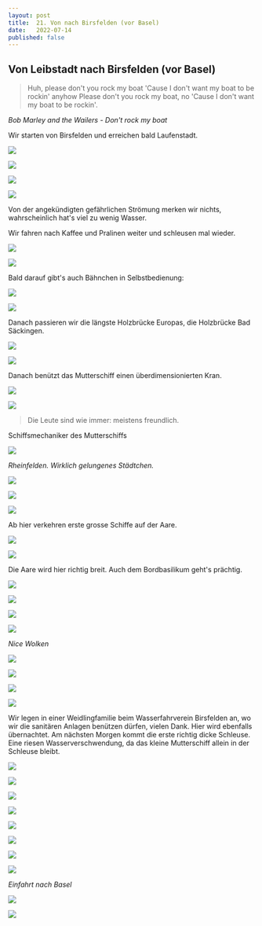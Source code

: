 ```yaml
---
layout: post
title:  21. Von nach Birsfelden (vor Basel)
date:   2022-07-14
published: false
---
```


##  Von Leibstadt nach Birsfelden (vor Basel) ##

> Huh, please don't you rock my boat
'Cause I don't want my boat to be rockin' anyhow
Please don't you rock my boat, no
'Cause I don't want my boat to be rockin'.

*Bob Marley and the Wailers - Don't rock my boat*

Wir starten von Birsfelden und erreichen bald Laufenstadt.

![](/img/20220715_ms_res_birsfelden_0.jpg)

![](/img/20220715_ms_res_birsfelden_1.jpg)

![](/img/20220715_ms_res_birsfelden_2.jpg)

![](/img/20220715_ms_res_birsfelden_3.jpg)

Von der angekündigten gefährlichen Strömung merken wir nichts, wahrscheinlich hat's viel zu wenig Wasser.

Wir fahren nach Kaffee und Pralinen weiter und schleusen mal wieder.

![](/img/20220715_ms_res_birsfelden_4.jpg)

![](/img/20220715_ms_res_birsfelden_5.jpg)

Bald darauf gibt's auch Bähnchen in Selbstbedienung:

![](/img/20220715_ms_res_birsfelden_6.jpg)

![](/img/20220715_ms_res_birsfelden_7.jpg)

Danach passieren wir die längste Holzbrücke Europas, die Holzbrücke Bad Säckingen.

![](/img/20220715_ms_res_birsfelden_8.jpg)

![](/img/20220715_ms_res_birsfelden_9.jpg)

Danach benützt das Mutterschiff einen überdimensionierten Kran.

![](/img/20220715_ms_res_birsfelden_10.jpg)

![](/img/20220715_ms_res_birsfelden_11.jpg)

> Die Leute sind wie immer: meistens freundlich.

Schiffsmechaniker des Mutterschiffs


![](/img/20220715_ms_res_birsfelden_14.jpg)

*Rheinfelden. Wirklich gelungenes Städtchen.*

![](/img/20220715_ms_res_birsfelden_13.jpg)

![](/img/20220715_ms_res_birsfelden_12.jpg)

![](/img/20220715_ms_res_birsfelden_15.jpg)

Ab hier verkehren erste grosse Schiffe auf der Aare.

![](/img/20220715_ms_res_birsfelden_16.jpg)

![](/img/20220715_ms_res_birsfelden_17.jpg)

Die Aare wird hier richtig breit. Auch dem Bordbasilikum geht's prächtig.

![](/img/20220715_ms_res_birsfelden_18.jpg)

![](/img/20220715_ms_res_birsfelden_19.jpg)

![](/img/20220715_ms_res_birsfelden_20.jpg)

![](/img/20220715_ms_res_birsfelden_21.jpg)

*Nice Wolken*

![](/img/20220715_ms_res_birsfelden_22.jpg)

![](/img/20220715_ms_res_birsfelden_23.jpg)

![](/img/20220715_ms_res_birsfelden_24.jpg)

![](/img/20220715_ms_res_birsfelden_25.jpg)

Wir legen in einer Weidlingfamilie beim Wasserfahrverein Birsfelden an, wo wir die sanitären Anlagen benützen dürfen, vielen Dank.
Hier wird ebenfalls übernachtet. Am nächsten Morgen kommt die erste richtig dicke Schleuse. Eine riesen Wasserverschwendung, da das kleine Mutterschiff allein in der Schleuse bleibt.

![](/img/20220715_ms_res_birsfelden_26.jpg)

![](/img/20220715_ms_res_birsfelden_27.jpg)

![](/img/20220715_ms_res_birsfelden_28.jpg)

![](/img/20220715_ms_res_birsfelden_29.jpg)

![](/img/20220715_ms_res_birsfelden_30.jpg)

![](/img/20220715_ms_res_birsfelden_31.jpg)

![](/img/20220715_ms_res_birsfelden_32.jpg)

![](/img/20220715_ms_res_birsfelden_33.jpg)

*Einfahrt nach Basel*

![](/img/20220715_ms_res_birsfelden_34.jpg)

![](/img/20220715_ms_res_birsfelden_35.jpg)

